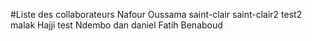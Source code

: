 #Liste des collaborateurs
Nafour Oussama
saint-clair
saint-clair2
test2
malak
Hajji
test
Ndembo dan daniel 
Fatih
Benaboud
